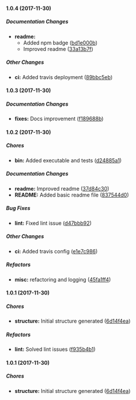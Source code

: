 #### 1.0.4 (2017-11-30)

##### Documentation Changes

* **readme:**
  * Added npm badge ([bd1e000b](https://github.com/jramcast/create-js-package/commit/bd1e000b206a0dd985e924b39d3c2e0a01fdf145))
  * Improved readme ([33a13b7f](https://github.com/jramcast/create-js-package/commit/33a13b7fba198ac4731ac75d449408f18fbe0a0d))

##### Other Changes

* **ci:** Added travis deployment ([89bbc5eb](https://github.com/jramcast/create-js-package/commit/89bbc5ebdef061b99c0ed386899ee4acdc0bf632))

#### 1.0.3 (2017-11-30)

##### Documentation Changes

* **fixes:** Docs improvement ([f189688b](https://github.com/jramcast/create-js-package/commit/f189688bccf07af71228d7ea61c07c32dbfa768d))

#### 1.0.2 (2017-11-30)

##### Chores

* **bin:** Added executable and tests ([d24885a1](https://github.com/jramcast/create-js-package/commit/d24885a16a68599c3fe1d567197a88a1dfb7b3e7))

##### Documentation Changes

* **readme:** Improved readme ([37d84c30](https://github.com/jramcast/create-js-package/commit/37d84c30f8a96e707e9f533320ae9a80b20aeb91))
* **README:** Added basic readme file ([837544d0](https://github.com/jramcast/create-js-package/commit/837544d022d114d6b29d963e8c3532254b43a00b))

##### Bug Fixes

* **lint:** Fixed lint issue ([d47bbb92](https://github.com/jramcast/create-js-package/commit/d47bbb927cd30e17f75a9b68699ed4bc03f5fde2))

##### Other Changes

* **ci:** Added travis config ([e1e7c986](https://github.com/jramcast/create-js-package/commit/e1e7c986e346b5c2be6c23878fef451963a0366c))

##### Refactors

* **misc:** refactoring and logging ([45fa1ff4](https://github.com/jramcast/create-js-package/commit/45fa1ff45b1b04542c7b786094941b2c1114000b))

#### 1.0.1 (2017-11-30)

##### Chores

* **structure:** Initial structure generated ([6d14f4ea](https://github.com/jramcast/create-js-package/commit/6d14f4eac702c4e07de557f0f9c64b9783a2a720))

##### Refactors

* **lint:** Solved lint issues ([f935b4b1](https://github.com/jramcast/create-js-package/commit/f935b4b13653565bd3dc57f8e300310b1e1fba9f))

#### 1.0.1 (2017-11-30)

##### Chores

* **structure:** Initial structure generated ([6d14f4ea](https://github.com/jramcast/create-js-package/commit/6d14f4eac702c4e07de557f0f9c64b9783a2a720))

